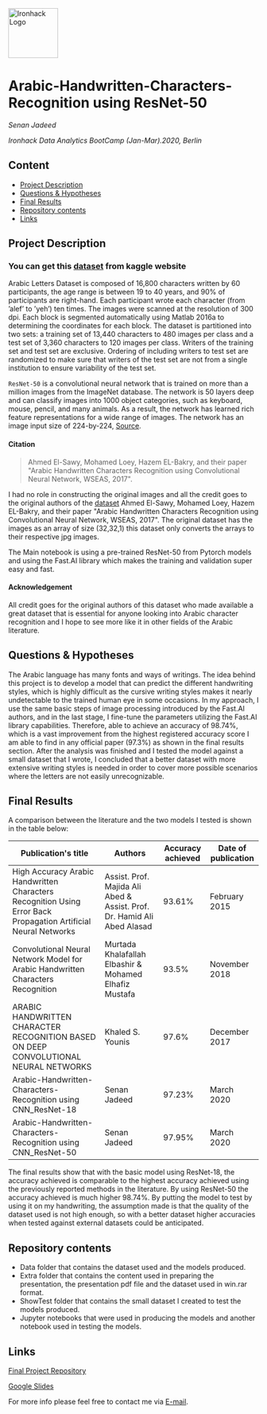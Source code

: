 <img src="https://bit.ly/2VnXWr2" alt="Ironhack Logo" width="100"/>

# Arabic-Handwritten-Characters-Recognition using ResNet-50

*Senan Jadeed*

*Ironhack Data Analytics BootCamp (Jan-Mar).2020, Berlin*

## Content

- [Project Description](#project-description)
- [Questions & Hypotheses](#questions-hypotheses)
- [Final Results](#Final-Results)
- [Repository contents](#Repository-contents)
- [Links](#links)

## Project Description

### You can get this [dataset](https://www.kaggle.com/rashwan/arabic-chars-mnist) from kaggle website

Arabic Letters Dataset is composed of 16,800 characters written by 60 participants, the age range is between 19 to 40 years, and 90% of participants are right-hand. Each participant wrote each character (from ’alef’ to ’yeh’) ten times. The images were scanned at the resolution of 300 dpi. Each block is segmented automatically using Matlab 2016a to determining the coordinates for each block. The dataset is partitioned into two sets: a training set of 13,440 characters to 480 images per class and a test set of 3,360 characters to 120 images per class. Writers of the training set and test set are exclusive. Ordering of including writers to test set are randomized to make sure that writers of the test set are not from a single institution to ensure variability of the test set.

`ResNet-50` is a convolutional neural network that is trained on more than a million images from the ImageNet database. The network is 50 layers deep and can classify images into 1000 object categories, such as keyboard, mouse, pencil, and many animals. As a result, the network has learned rich feature representations for a wide range of images. The network has an image input size of 224-by-224, [Source](https://www.mathworks.com/help/deeplearning/ref/resnet50.html).

#### Citation
> Ahmed El-Sawy, Mohamed Loey, Hazem EL-Bakry, and their paper "Arabic Handwritten Characters Recognition using Convolutional Neural Network, WSEAS, 2017".

I had no role in constructing the original images and all the credit goes to the original authors of the [dataset](https://www.kaggle.com/mloey1/ahcd1/home) Ahmed El-Sawy, Mohamed Loey, Hazem EL-Bakry, and their paper "Arabic Handwritten Characters Recognition using Convolutional Neural Network, WSEAS, 2017". The original dataset has the images as an array of size (32,32,1) this dataset only converts the arrays to their respective jpg images.

The Main notebook is using a pre-trained ResNet-50 from Pytorch models and using the Fast.AI library which makes the training and validation super easy and fast.

#### Acknowledgement

All credit goes for the original authors of this dataset who made available a great dataset that is essential for anyone looking into Arabic character recognition and I hope to see more like it in other fields of the Arabic literature.

## Questions & Hypotheses

The Arabic language has many fonts and ways of writings. The idea behind this project is to develop a model that can predict the different handwriting styles, which is highly difficult as the cursive writing styles makes it nearly undetectable to the trained human eye in some occasions.
In my approach, I use the same basic steps of image processing introduced by the Fast.AI authors, and in the last stage, I fine-tune the parameters utilizing the Fast.AI library capabilities. Therefore, able to achieve an accuracy of 98.74%, which is a vast improvement from the highest registered accuracy score I am able to find in any official paper (97.3%) as shown in the final results section.
After the analysis was finished and I tested the model against a small dataset that I wrote, I concluded that a better dataset with more extensive writing styles is needed in order to cover more possible scenarios where the letters are not easily unrecognizable.

## Final Results

A comparison between the literature and the two models I tested is shown in the table below:

| Publication's title|Authors|Accuracy achieved|Date of publication |
|--------------------|------|----------------|--------------------|
|High Accuracy Arabic Handwritten Characters Recognition Using Error Back Propagation Artificial Neural Networks|Assist. Prof. Majida Ali Abed & Assist. Prof. Dr. Hamid Ali Abed Alasad|93.61%|February 2015|
| Convolutional Neural Network Model for Arabic Handwritten Characters Recognition|Murtada Khalafallah Elbashir & Mohamed Elhafiz Mustafa|93.5% | November 2018 |
| ARABIC HANDWRITTEN CHARACTER RECOGNITION BASED ON DEEP CONVOLUTIONAL NEURAL NETWORKS | Khaled S. Younis | 97.6% | December 2017 |
| Arabic-Handwritten-Characters-Recognition using CNN_ResNet-18 | Senan Jadeed | 97.23% | March 2020 |
| Arabic-Handwritten-Characters-Recognition using CNN_ResNet-50 | Senan Jadeed | 97.95% | March 2020 |

The final results show that with the basic model using ResNet-18, the accuracy achieved is comparable to the highest accuracy achieved using the previously reported methods in the literature.
By using ResNet-50 the accuracy achieved is much higher 98.74%. By putting the model to test by using it on my handwriting, the assumption made is that the quality of the dataset used is not high enough, so with a better dataset higher accuracies when tested against external datasets could be anticipated.

## Repository contents

- Data folder that contains the dataset used and the models produced.
- Extra folder that contains the content used in preparing the presentation, the presentation pdf file and the dataset used in win.rar format.
- ShowTest folder that contains the small dataset I created to test the models produced.
- Jupyter notebooks that were used in producing the models and another notebook used in testing the models.

## Links

[Final Project Repository](https://github.com/Senonino/Final_Project)

[Google Slides](https://github.com/Senonino/Final_Project/blob/master/Extras/Arabic%20Handwritten%20Recognition%20Presentation.pdf)

For more info please feel free to contact me via [E-mail](eng.jadeed@gmail.com).
